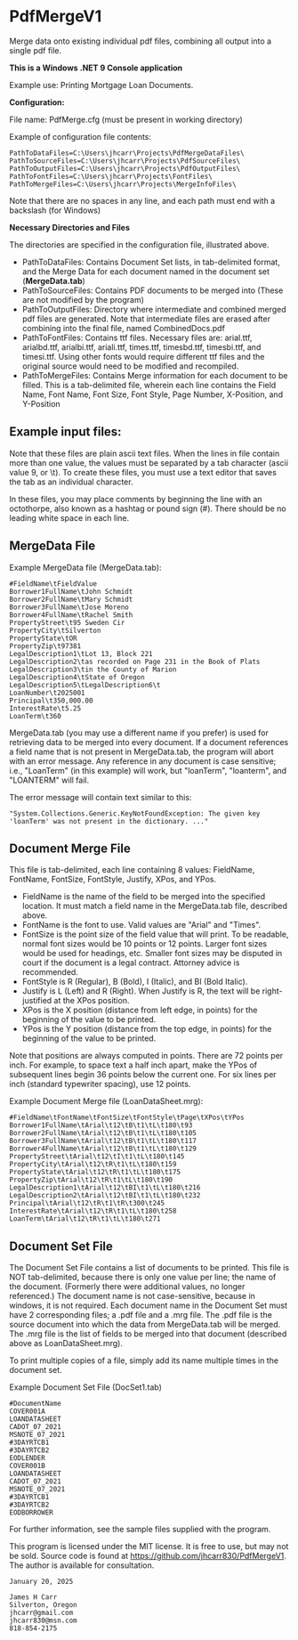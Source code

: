 # PdfMergeV1

Merge data onto existing individual pdf files, combining all output into a single pdf file.

**This is a Windows .NET 9 Console application**

Example use: Printing Mortgage Loan Documents.

**Configuration:**

File name: PdfMerge.cfg (must be present in working directory)

Example of configuration file contents:

```
PathToDataFiles=C:\Users\jhcarr\Projects\PdfMergeDataFiles\
PathToSourceFiles=C:\Users\jhcarr\Projects\PdfSourceFiles\
PathToOutputFiles=C:\Users\jhcarr\Projects\PdfOutputFiles\
PathToFontFiles=C:\Users\jhcarr\Projects\FontFiles\
PathToMergeFiles=C:\Users\jhcarr\Projects\MergeInfoFiles\
```

Note that there are no spaces in any line, and each path must end with a backslash (for Windows)

**Necessary Directories and Files**

The directories are specified in the configuration file, illustrated above.

- PathToDataFiles: Contains Document Set lists, in tab-delimited format, and the Merge Data for each document named in the document set (**MergeData.tab**)
- PathToSourceFiles: Contains PDF documents to be merged into (These are not modified by the program)
- PathToOutputFiles: Directory where intermediate and combined merged pdf files are generated. Note that intermediate files are erased after combining into the final file, named CombinedDocs.pdf
- PathToFontFiles: Contains ttf files. Necessary files are: arial.ttf, arialbd.ttf, arialbi.ttf, ariali.ttf, times.ttf, timesbd.ttf, timesbi.ttf, and timesi.ttf. Using other fonts would require different ttf files and the original source would need to be modified and recompiled.
- PathToMergeFiles: Contains Merge information for each document to be filled. This is a tab-delimited file, wherein each line contains the Field Name, Font Name, Font Size, Font Style, Page Number, X-Position, and Y-Position

## Example input files:

Note that these files are plain ascii text files. When the lines in file contain more than one value, the values must be separated by a tab character (ascii value 9, or \t). To create these files, you must use a text editor that saves the tab as an individual character.

In these files, you may place comments by beginning the line with an octothorpe, also known as a hashtag or pound sign (#). There should be no leading white space in each line.

## MergeData File

Example MergeData file (MergeData.tab):

```
#FieldName\tFieldValue
Borrower1FullName\tJohn Schmidt
Borrower2FullName\tMary Schmidt
Borrower3FullName\tJose Moreno
Borrower4FullName\tRachel Smith
PropertyStreet\t95 Sweden Cir
PropertyCity\tSilverton
PropertyState\tOR
PropertyZip\t97381
LegalDescription1\tLot 13, Block 221
LegalDescription2\tas recorded on Page 231 in the Book of Plats
LegalDescription3\tin the County of Marion
LegalDescription4\tState of Oregon
LegalDescription5\tLegalDescription6\t
LoanNumber\t2025001
Principal\t350,000.00
InterestRate\t5.25
LoanTerm\t360
```

MergeData.tab (you may use a different name if you prefer) is used for retrieving data to be merged into every document. If a document references a field name that is not present in MergeData.tab, the program will abort with an error message. Any reference in any document is case sensitive; i.e., "LoanTerm" (in this example) will work, but "loanTerm", "loanterm", and "LOANTERM" will fail.

The error message will contain text similar to this:

```
"System.Collections.Generic.KeyNotFoundException: The given key 'loanTerm' was not present in the dictionary. ..."
```

## Document Merge File

This file is tab-delimited, each line containing 8 values: FieldName, FontName, FontSize, FontStyle, Justify, XPos, and YPos.

- FieldName is the name of the field to be merged into the specified location. It must match a field name in the MergeData.tab file, described above.
- FontName is the font to use. Valid values are "Arial" and "Times".
- FontSize is the point size of the field value that will print. To be readable, normal font sizes would be 10 points or 12 points. Larger font sizes would be used for headings, etc. Smaller font sizes may be disputed in court if the document is a legal contract. Attorney advice is recommended.
- FontStyle is R (Regular), B (Bold), I (Italic), and BI (Bold Italic).
- Justify is L (Left) and R (Right). When Justify is R, the text will be right-justified at the XPos position.
- XPos is the X position (distance from left edge, in points) for the beginning of the value to be printed.
- YPos is the Y position (distance from the top edge, in points) for the beginning of the value to be printed.

Note that positions are always computed in points. There are 72 points per inch. For example, to space text a half inch apart, make the YPos of subsequent lines begin 36 points below the current one. For six lines per inch (standard typewriter spacing), use 12 points.

Example Document Merge file (LoanDataSheet.mrg):

```
#FieldName\tFontName\tFontSize\tFontStyle\tPage\tXPos\tYPos
Borrower1FullName\tArial\t12\tB\t1\tL\t180\t93
Borrower2FullName\tArial\t12\tB\t1\tL\t180\t105
Borrower3FullName\tArial\t12\tB\t1\tL\t180\t117
Borrower4FullName\tArial\t12\tB\t1\tL\t180\t129
PropertyStreet\tArial\t12\tI\t1\tL\t180\t145
PropertyCity\tArial\t12\tR\t1\tL\t180\t159
PropertyState\tArial\t12\tR\t1\tL\t180\t175
PropertyZip\tArial\t12\tR\t1\tL\t180\t190
LegalDescription1\tArial\t12\tBI\t1\tL\t180\t216
LegalDescription2\tArial\t12\tBI\t1\tL\t180\t232
Principal\tArial\t12\tR\t1\tR\t300\t245
InterestRate\tArial\t12\tR\t1\tL\t180\t258
LoanTerm\tArial\t12\tR\t1\tL\t180\t271
```

## Document Set File

The Document Set File contains a list of documents to be printed. This file is NOT tab-delimited, because there is only one value per line; the name of the document. (Formerly there were additional values, no longer referenced.) The document name is not case-sensitive, because in windows, it is not required. Each document name in the Document Set must have 2 corresponding files; a .pdf file and a .mrg file. The .pdf file is the source document into which the data from MergeData.tab will be merged. The .mrg file is the list of fields to be merged into that document (described above as LoanDataSheet.mrg).

To print multiple copies of a file, simply add its name multiple times in the document set.

Example Document Set File (DocSet1.tab)

```
#DocumentName
COVER001A
LOANDATASHEET
CADOT_07_2021
MSNOTE_07_2021
#3DAYRTCB1
#3DAYRTCB2
EODLENDER
COVER001B
LOANDATASHEET
CADOT_07_2021
MSNOTE_07_2021
#3DAYRTCB1
#3DAYRTCB2
EODBORROWER
```

For further information, see the sample files supplied with the program.

This program is licensed under the MIT license. It is free to use, but may not be sold. Source code is found at https://github.com/jhcarr830/PdfMergeV1. The author is available for consultation.

```
January 20, 2025

James H Carr
Silverton, Oregon
jhcarr@gmail.com
jhcarr830@msn.com
818-854-2175
```
